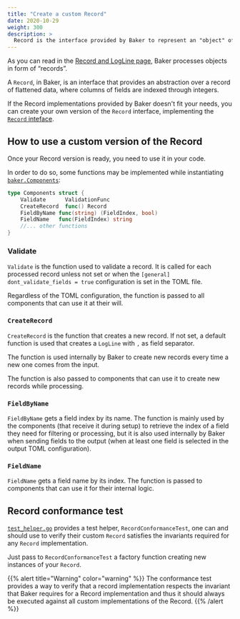 ```yaml
---
title: "Create a custom Record"
date: 2020-10-29
weight: 300
description: >
  Record is the interface provided by Baker to represent an "object" of data
---
```


As you can read in the [Record and LogLine page](/docs/core-concepts/record_implementation/),
Baker processes objects in form of “records”.

A `Record`, in Baker, is an interface that provides an abstraction over a record of flattened data,
where columns of fields are indexed through integers.

If the Record implementations provided by Baker doesn't fit your needs, you can create your own
version of the `Record` interface, implementing the
[`Record` inteface](https://pkg.go.dev/github.com/AdRoll/baker#Record).

## How to use a custom version of the Record

Once your Record version is ready, you need to use it in your code.

In order to do so, some functions may be implemented while instantiating
[`baker.Components`](/docs/how-tos/baker_components/):

```go
type Components struct {
	Validate      ValidationFunc
    CreateRecord  func() Record
    FieldByName func(string) (FieldIndex, bool)
    FieldName   func(FieldIndex) string
    //... other functions
}
```

### Validate

`Validate` is the function used to validate a record. It is called for each processed record
unless not set or when the `[general] dont_validate_fields = true` configuration is set in
the TOML file.

Regardless of the TOML configuration, the function is passed to all components that can use
it at their will.

### `CreateRecord`

`CreateRecord` is the function that creates a new record. If not set, a default function is
used that creates a `LogLine` with `,` as field separator.

The function is used internally by Baker to create new records every time a new one comes from
the input.

The function is also passed to components that can use it to create new records while processing.

### `FieldByName`

`FieldByName` gets a field index by its name. The function is mainly used by the components
(that receive it during setup) to retrieve the index of a field they need for filtering or
processing, but it is also used internally by Baker when sending fields to the output
(when at least one field is selected in the output TOML configuration).

### `FieldName`

`FieldName` gets a field name by its index. The function is passed to components that can use
it for their internal logic.

## Record conformance test

[`test_helper.go`](https://github.com/AdRoll/baker/blob/23938bc743100373379403dd25618c25f0822231/test_helper.go#L11)
provides a test helper, `RecordConformanceTest`, one can and should use to verify their 
custom `Record` satisfies the invariants required for any `Record` implementation.

Just pass to `RecordConformanceTest` a factory function creating new instances of your `Record`.

{{% alert title="Warning" color="warning" %}}
The conformance test provides a way to verify that a record implementation respects the
invariant that Baker requires for a Record implementation and thus it should always
be executed against all custom implementations of the Record.
{{% /alert %}}
